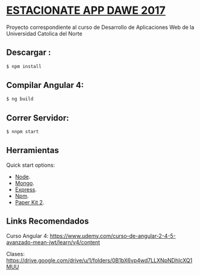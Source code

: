 # [ESTACIONATE APP DAWE 2017]()

Proyecto correspondiente al curso de Desarrollo de Aplicaciones Web de la Universidad Catolica del Norte 

## Descargar :

```bash
$ npm install
```

## Compilar Angular 4:

```bash
$ ng build
```
## Correr Servidor:

```bash
$ nnpm start
```


## Herramientas

Quick start options:

- [Node](https://nodejs.org/en/).
- [Mongo](https://www.mongodb.com/).
- [Express](https://www.express.com/).
- [Npm](https://www.npmjs.com/).
- [Paper Kit 2](http://www.creative-tim.com/product/paper-kit-2-angular).


## Links Recomendados

Curso Angular 4: <https://www.udemy.com/curso-de-angular-2-4-5-avanzado-mean-jwt/learn/v4/content>

Clases: <https://drive.google.com/drive/u/1/folders/0B1bX6vp4wd7LLXNpNDhIcXQ1MUU>

